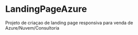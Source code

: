 # LandingPageAzure
Projeto de criaçao de landing page responsiva para venda de Azure/Nuvem/Consultoria
